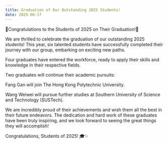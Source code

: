 ```yaml
---
title: Graduation of Our Outstanding 2025 Students!
date: 2025-06-17
---
```

🎉Congratulations to the Students of 2025 on Their Graduation!🎉


<!--more-->

We are thrilled to celebrate the graduation of our outstanding 2025 students! This year, six talented students have successfully completed their journey with our group, embarking on exciting new paths.

Four graduates have entered the workforce, ready to apply their skills and knowledge in their respective fields.

Two graduates will continue their academic pursuits:

Fang Gan will join The Hong Kong Polytechnic University.

Wang Weiwei will pursue further studies at Southern University of Science and Technology (SUSTech).

We are incredibly proud of their achievements and wish them all the best in their future endeavors. The dedication and hard work of these graduates have been truly inspiring, and we look forward to seeing the great things they will accomplish!

Congratulations, Students of 2025! 🎓✨